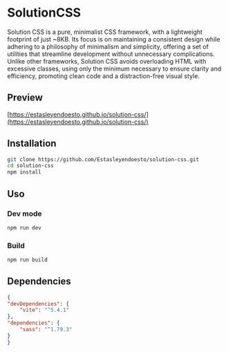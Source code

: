 # SolutionCSS
Solution CSS is a pure, minimalist CSS framework, with a lightweight footprint of just ~8KB. Its focus is on maintaining a consistent design while adhering to a philosophy of minimalism and simplicity, offering a set of utilities that streamline development without unnecessary complications. Unlike other frameworks, Solution CSS avoids overloading HTML with excessive classes, using only the minimum necessary to ensure clarity and efficiency, promoting clean code and a distraction-free visual style.

## Preview

[https://estasleyendoesto.github.io/solution-css/](https://estasleyendoesto.github.io/solution-css/)


## Installation

```bash
git clone https://github.com/Estasleyendoesto/solution-css.git
cd solution-css
npm install
```

## Uso

### Dev mode

```bash
npm run dev
```

### Build

```bash
npm run build
```

## Dependencies

```json
{
"devDependencies": {
    "vite": "^5.4.1"
},
"dependencies": {
	"sass": "^1.79.3"
}
}
```
